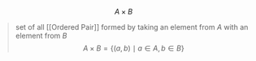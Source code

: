$$A \times B$$
>set of all [[Ordered Pair]] formed by taking an element from $A$ with an element from $B$ 
$$A\times B = \{(a,b)\mid a\in A, b\in B \} $$  